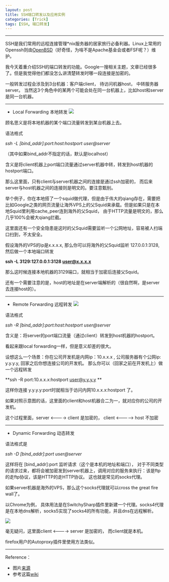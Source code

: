 ```yaml
---
layout: post
title: SSH端口转发以及应用实例 
categories: [Trick]
tags: [SSH, 端口转发]
---
```

---------------------------------------

SSH是我们常用的远程连接管理*nix服务器的居家旅行必备利器。Linux上常用的Openssh则由[OpenBSD](http://www.openssh.org/openbsd.html)（好奇怪，为啥不是Apache基金会或者FSF呢？）维护。

我今天着重介绍SSH的端口转发的功能。Google一搜相关主题，文章已经很多了。但是我觉得他们都没怎么讲清楚转发时哪一段连接是加密的。

一般转发过程会涉及到3台机器：客户端client， 待访问机器host， 中转服务器server。 当然这3个角色中的某两个可能会处在同一台机器上，比如host和server是同一台机器。

---------------------------------------
* Local Forwarding 本地转发
![](http://ww4.sinaimg.cn/large/a74ecc4cjw1e3cdfhhrkkj.jpg)

顾名思义是将本地机器的某个端口流量转发到某台机器上去。

语法格式

*ssh -L [bind_addr]:port:host:hostport  user@server*

（其中如果bind_addr不指定的话，默认是localhost）

含义是将client机器上port端口流量通过server机器中转，转发到host机器的hostport端口。

那么这里面，只有client与server机器之间的连接是通过ssh加密的， 而后来server与host机器之间的连接则是明文的。要注意甄别。

举个例子，你在本地搭了一个squid做代理，但是由于伟大的qiang存在，需要把比如Google之类的网页流量让海外VPS上的父Squid来承载。但是如果只是在本地Squid里利用cache_peer连到海外的父Squid， 由于HTTP流量是明文的，那么几乎100%会被大qiang拦截。 

这里面还有一个安全隐患是这时的父Squid需要监听一个公网地址，容易被人扫端口扫到，不太安全。

假设海外的VPS的ip是x.x.x.x, 那么你可以将海外的父Squid监听 127.0.0.1:3128, 然后做一个本地端口转发  

**ssh -L 3129:127.0.0.1:3128   user@x.x.x.x**

那么这时候连接本地机器的3129端口，就相当于加密后连接父Squid。

还有一个需要注意的是，host的地址是在server端解析的（很自然啊，是server去连接host的）。 


---------------------------------------
* Remote Forwarding 远程转发
![](http://ww3.sinaimg.cn/large/a74eed94jw1e3cdg6zr0pj.jpg)

语法格式

*ssh -R [bind_addr]:port:host:hostport  user@server*

含义是：将server的port端口流量（通过client）转发到host机器的hostport。

看起来跟local forwarding一样，但是意义却差的很大。

设想这么一个场景：你在公司开发机是内网ip：10.x.x.x , 公司服务器有个公网ip: y.y.y.y,   回家之后你想连接公司的开发机。 那么你可以（回家之前在开发机上）做一个远程转发 

**ssh  -R   port:10.x.x.x:hostport    user@y.y.y.y **   

这样你连接 y.y.y.y:port时就相当于访问内网10.x.x.x:hostport 了。  

如果对照示意图的话，这里面的client和host机器合二为一，就对应你的公司的开发机。

这个过程里面，server <----> client 是加密的， client <----->  host 不加密


---------------------------------------

* Dynamic Forwarding 动态转发

语法格式是

*ssh -D [bind_addr]:port  user@server*

这样将在 [bind_addr]:port 监听请求（这个是本机的地址和端口）， 对于不同类型的请求过来，都将会被加密发到server机器上，调用对应的服务来执行：该是ftp的走ftp协议，该是HTTP的走HTTP协议。 这也就是常见的socks代理。

如果server机器是海外的VPS，那么这个socks代理就可以cross the great fire wall了。

以Chrome为例， 具体用法是在SwitchySharp插件里新建一个代理。socks4代理是在本地dns解析，socks5实现了socks4的所有功能，并且dns在远程解析。

![](http://ww3.sinaimg.cn/large/a74e55b4jw1e3ceisa4jfj.jpg)

毫无疑问，这里面client <---->  server 是加密的， 而client就是本机。

firefox用户的Autoproxy插件里使用方法类似。

---------------------------------------

Reference：

* 图片[来源](http://www.dirk-loss.de/ssh-port-forwarding.png)
* 参考这篇[wiki](http://linux-wiki.cn/wiki/zh-hans/SSH%E7%AB%AF%E5%8F%A3%E8%BD%AC%E5%8F%91%EF%BC%88%E9%9A%A7%E9%81%93%EF%BC%89)

